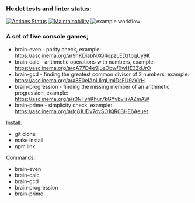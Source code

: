 ### Hexlet tests and linter status:
[![Actions Status](https://github.com/pisarevdmitry/frontend-project-lvl1/workflows/hexlet-check/badge.svg)](https://github.com/pisarevdmitry/frontend-project-lvl1/actions)
[![Maintainability](https://api.codeclimate.com/v1/badges/80886c6eaf3c69c4cbc8/maintainability)](https://codeclimate.com/github/pisarevdmitry/frontend-project-lvl1/maintainability)
![example workflow](https://github.com/pisarevdmitry/frontend-project-lvl1/actions/workflows/main.yml/badge.svg) 

### A set of five console games;

- brain-even - parity check, example:  https://asciinema.org/a/9hKDiabNXQ4opzLEDztpqUy9K
- brain-calc - arithmetic operations with numbers, example: https://asciinema.org/a/qA77D4e9jLeObwf0wHE3ZdJrO
- brain-gcd - finding the greatest common divisor of 2 numbers,
example:  https://asciinema.org/a/a8E0eIApIJkgUmiDsFU9aYirH
-  brain-progression - finding the missing member of an arithmetic progression,
  example: https://asciinema.org/a/r0NTyhKhur7kGYvbvIs7AZmAW
-  brain-prime - simplicity check, example: https://asciinema.org/a/lg81UDv7ovSO1QR03HE6Aeuet

Install:
- git clone
- make install
- npm link

Commands:
- brain-even
- brain-calc
- brain-gcd
- brain-progression
- brain-prime